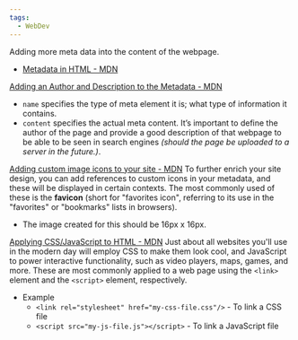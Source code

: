 ```yaml
---
tags:
  - WebDev
---
```

Adding more meta data into the content of the webpage.
* [Metadata in HTML - MDN](https://developer.mozilla.org/en-US/docs/Learn/HTML/Introduction_to_HTML/The_head_metadata_in_HTML)

[Adding an Author and Description to the Metadata - MDN](https://developer.mozilla.org/en-US/docs/Learn/HTML/Introduction_to_HTML/The_head_metadata_in_HTML#adding_an_author_and_description)
- `name` specifies the type of meta element it is; what type of information it contains.
- `content` specifies the actual meta content.
It’s important to define the author of the page and provide a good description of that webpage to be able to be seen in search engines *(should the page be uploaded to a server in the future.)*.

[Adding custom image icons to your site - MDN](https://developer.mozilla.org/en-US/docs/Learn/HTML/Introduction_to_HTML/The_head_metadata_in_HTML#adding_custom_icons_to_your_site)
To further enrich your site design, you can add references to custom icons in your metadata, and these will be displayed in certain contexts. The most commonly used of these is the **favicon** (short for "favorites icon", referring to its use in the "favorites" or "bookmarks" lists in browsers).
* The image created for this should be 16px x 16px.

[Applying CSS/JavaScript to HTML - MDN](https://developer.mozilla.org/en-US/docs/Learn/HTML/Introduction_to_HTML/The_head_metadata_in_HTML#applying_css_and_javascript_to_html)
Just about all websites you'll use in the modern day will employ CSS to make them look cool, and JavaScript to power interactive functionality, such as video players, maps, games, and more. These are most commonly applied to a web page using the `<link>` element and the `<script>` element, respectively.
* Example
	* `<link rel="stylesheet" href="my-css-file.css"/>` - To link a CSS file
	* `<script src="my-js-file.js"></script>` - To link a JavaScript file